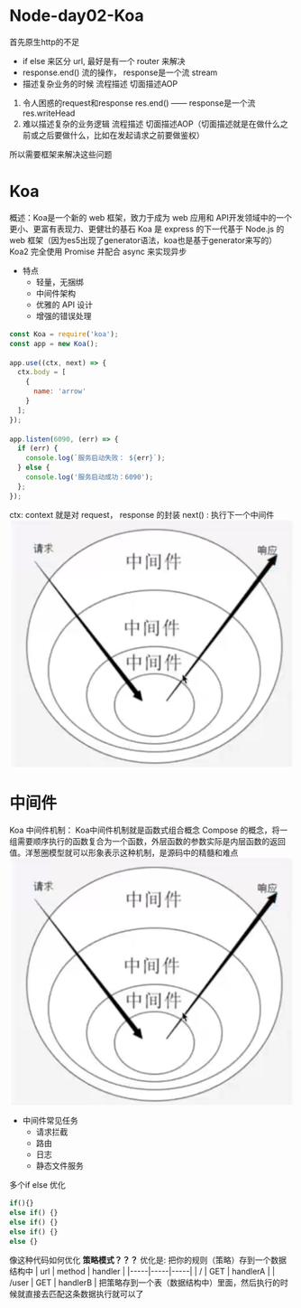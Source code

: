 # Node-day02-Koa
首先原生http的不足
- if else 来区分 url, 最好是有一个 router 来解决
- response.end() 流的操作， response是一个流 stream
- 描述复杂业务的时候
  流程描述
  切面描述AOP

1. 令人困惑的request和response
  res.end() —— response是一个流
  res.writeHead
2. 难以描述复杂的业务逻辑
  流程描述
  切面描述AOP（切面描述就是在做什么之前或之后要做什么，比如在发起请求之前要做鉴权）

所以需要框架来解决这些问题
# Koa
概述：Koa是一个新的 web 框架，致力于成为 web 应用和 API开发领域中的一个更小、更富有表现力、更健壮的基石
Koa 是 express 的下一代基于 Node.js 的 web 框架（因为es5出现了generator语法，koa也是基于generator来写的）
Koa2 完全使用 Promise 并配合 async 来实现异步
- 特点
  - 轻量，无捆绑
  - 中间件架构
  - 优雅的 API 设计
  - 增强的错误处理

```js
const Koa = require('koa');
const app = new Koa();

app.use((ctx, next) => {
  ctx.body = [
    {
      name: 'arrow'
    }
  ];
});

app.listen(6090, (err) => {
  if (err) {
    console.log(`服务启动失败： ${err}`);
  } else {
    console.log('服务启动成功：6090');
  };
});
```

ctx: context 就是对 request， response 的封装
next() : 执行下一个中间件
![middleware](./img/01-middleware.png)

# 中间件
Koa 中间件机制： Koa中间件机制就是函数式组合概念 Compose 的概念，将一组需要顺序执行的函数复合为一个函数，外层函数的参数实际是内层函数的返回值。洋葱圈模型就可以形象表示这种机制，是源码中的精髓和难点![middleware](./img/01-middleware.png)

- 中间件常见任务
  - 请求拦截
  - 路由
  - 日志
  - 静态文件服务

多个if else 优化
```js
if(){}
else if() {}
else if() {}
else if() {}
else {}
```
像这种代码如何优化
**策略模式？？？**
优化是: 把你的规则（策略）存到一个数据结构中
| url | method | handler |
|-----|-----|-----|
| / | GET | handlerA |
| /user | GET | handlerB |
把策略存到一个表（数据结构中）里面，然后执行的时候就直接去匹配这条数据执行就可以了
